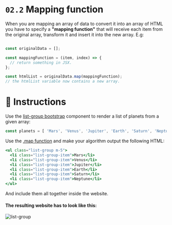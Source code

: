 # `02.2` Mapping function

When you are mapping an array of data to convert it into an array of HTML you have to specify a **"mapping function"** that will receive each item from the original array, transform it and insert it into the new array. E.g:

```js

const originalData = [];

const mappingFunction = (item, index) => {
  // return something in JSX.
};

const htmlList = originalData.map(mappingFunction);
// the htmlList variable now contains a new array.
```

# :speech_balloon: Instructions

Use the [list-group bootstrap](https://getbootstrap.com/docs/4.1/components/list-group/#basic-example) component to render a list of planets from a given array:

```js
const planets = [ 'Mars', 'Venus', 'Jupiter', 'Earth', 'Saturn', 'Neptune' ];
```

Use the [.map function](https://medium.com/poka-techblog/simplify-your-javascript-use-map-reduce-and-filter-bd02c593cc2d) and make your algorithm output the following HTML:

```jsx
<ul class="list-group m-5">
  <li class="list-group-item">Mars</li>
  <li class="list-group-item">Venus</li>
  <li class="list-group-item">Jupiter</li>
  <li class="list-group-item">Earth</li>
  <li class="list-group-item">Saturn</li>
  <li class="list-group-item">Neptune</li>
</ul>
```

And include them all together inside the website.

#### The resulting website has to look like this:

![list-group](https://ucarecdn.com/2fa34a3a-33ba-4938-a69f-94d550ece79c/)

